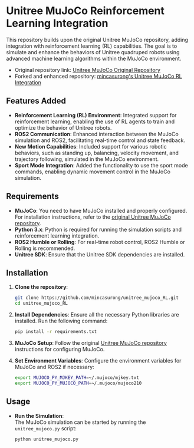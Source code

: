 # Unitree MuJoCo Reinforcement Learning Integration

This repository builds upon the original Unitree MuJoCo repository, adding integration with reinforcement learning (RL) capabilities. The goal is to simulate and enhance the behaviors of Unitree quadruped robots using advanced machine learning algorithms within the MuJoCo environment.

- Original repository link: [Unitree MuJoCo Original Repository](https://github.com/unitreerobotics/unitree_mujoco)
- Forked and enhanced repository: [mincasurong's Unitree MuJoCo RL Integration](https://github.com/mincasurong/unitree_mujoco_RL/tree/main)

## Features Added

- **Reinforcement Learning (RL) Environment**: Integrated support for reinforcement learning, enabling the use of RL agents to train and optimize the behavior of Unitree robots.
- **ROS2 Communication**: Enhanced interaction between the MuJoCo simulation and ROS2, facilitating real-time control and state feedback.
- **New Motion Capabilities**: Included support for various robotic behaviors, such as standing up, balancing, velocity movement, and trajectory following, simulated in the MuJoCo environment.
- **Sport Mode Integration**: Added the functionality to use the sport mode commands, enabling dynamic movement control in the MuJoCo simulation.

## Requirements

- **MuJoCo**: You need to have MuJoCo installed and properly configured. For installation instructions, refer to the [original Unitree MuJoCo repository](https://github.com/unitreerobotics/unitree_mujoco).
- **Python 3.x**: Python is required for running the simulation scripts and reinforcement learning integration.
- **ROS2 Humble or Rolling**: For real-time robot control, ROS2 Humble or Rolling is recommended.
- **Unitree SDK**: Ensure that the Unitree SDK dependencies are installed.

## Installation

1. **Clone the repository**:
    ```sh
    git clone https://github.com/mincasurong/unitree_mujoco_RL.git
    cd unitree_mujoco_RL
    ```

2. **Install Dependencies**:
    Ensure all the necessary Python libraries are installed. Run the following command:
    ```sh
    pip install -r requirements.txt
    ```

3. **MuJoCo Setup**:
    Follow the original [Unitree MuJoCo repository](https://github.com/unitreerobotics/unitree_mujoco) instructions for configuring MuJoCo.

4. **Set Environment Variables**:
    Configure the environment variables for MuJoCo and ROS2 if necessary:
    ```sh
    export MUJOCO_PY_MJKEY_PATH=~/.mujoco/mjkey.txt
    export MUJOCO_PY_MUJOCO_PATH=~/.mujoco/mujoco210
    ```

## Usage

- **Run the Simulation**:  
  The MuJoCo simulation can be started by running the `unitree_mujoco.py` script:
  ```sh
  python unitree_mujoco.py
